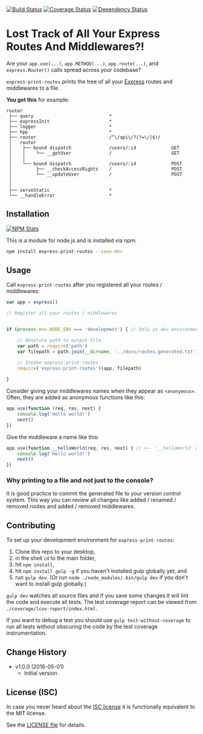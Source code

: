 [![Build Status](https://img.shields.io/travis/analog-nico/express-print-routes/master.svg?style=flat-square)](https://travis-ci.org/analog-nico/express-print-routes)
[![Coverage Status](https://img.shields.io/coveralls/analog-nico/express-print-routes.svg?style=flat-square)](https://coveralls.io/r/analog-nico/express-print-routes)
[![Dependency Status](https://img.shields.io/david/analog-nico/express-print-routes.svg?style=flat-square)](https://david-dm.org/analog-nico/express-print-routes)

# Lost Track of All Your Express Routes And Middlewares?!

Are your `app.use(...)`, `app.METHOD(...)`, `app.route(...)`, and `express.Router()` calls spread across your codebase?

`express-print-routes` prints the tree of all your [Express](http://expressjs.com) routes and middlewares to a file.

**You get this** for example:

```
router                                                                                                         
 ├── query                            *                                                           
 ├── expressInit                      *                                                           
 ├── logger                           *                                                           
 ├── hpp                              *                                                           
 ├── router                           /^\/api\/?(?=\/|$)/                                         
 │   router                                                                                                    
 │    ├── bound dispatch              /users/:id             GET
 │    │    └── __getUser              /                      GET
 │    │   
 │    └── bound dispatch              /users/:id             POST
 │         ├── __checkAccessRights    /                      POST
 │         └── __updateUser           /                      POST
 │        
 │   
 ├── serveStatic                      *                                                           
 └── __handleError                    *                                                           
```

## Installation

[![NPM Stats](https://nodei.co/npm/express-print-routes.png?downloads=true)](https://npmjs.org/package/express-print-routes)

This is a module for node.js and is installed via npm:

``` bash
npm install express-print-routes --save-dev
```

## Usage

Call `express-print-routes` after you registered all your routes / middlewares:

``` js
var app = express()

// Register all your routes / middlewares


if (process.env.NODE_ENV === 'development') { // Only in dev environment

    // Absolute path to output file
    var path = require('path')
    var filepath = path.join(__dirname, '../docs/routes.generated.txt')

    // Invoke express-print-routes
    require('express-print-routes')(app, filepath)
    
}
```

Consider giving your middlewares names when they appear as `<anonymous>`. Often, they are added as anonymous functions like this:

``` js
app.use(function (req, res, next) {
    console.log('Hello world!')
    next()
})
```

Give the middleware a name like this:

``` js
app.use(function __helloWorld(req, res, next) { // <-- '__helloWorld' will be printed now 
    console.log('Hello world!')
    next()
})
```


### Why printing to a file and not just to the console?

It is good practice to commit the generated file to your version control system. This way you can review all changes like added / renamed / removed routes and added / removed middlewares.

## Contributing

To set up your development environment for `express-print-routes`:

1. Clone this repo to your desktop,
2. in the shell `cd` to the main folder,
3. hit `npm install`,
4. hit `npm install gulp -g` if you haven't installed gulp globally yet, and
5. run `gulp dev`. (Or run `node ./node_modules/.bin/gulp dev` if you don't want to install gulp globally.)

`gulp dev` watches all source files and if you save some changes it will lint the code and execute all tests. The test coverage report can be viewed from `./coverage/lcov-report/index.html`.

If you want to debug a test you should use `gulp test-without-coverage` to run all tests without obscuring the code by the test coverage instrumentation.

## Change History

- v1.0.0 (2016-05-01)
    - Initial version

## License (ISC)

In case you never heard about the [ISC license](http://en.wikipedia.org/wiki/ISC_license) it is functionally equivalent to the MIT license.

See the [LICENSE file](LICENSE) for details.
